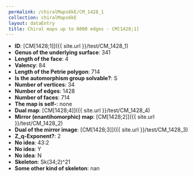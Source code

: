 ```yaml
--- 
 permalink: /chiralMaps6kE/CM_1428_1 
 collection: chiralMaps6kE
 layout: dataEntry
 title: Chiral maps up to 6000 edges - CM[1428;1]
---
```


- **ID**: [CM[1428;1]]({{ site.url }}/test/CM_1428_1)
- **Genus of the underlying surface**: 341
- **Length of the face**: 4
- **Valency**: 84
- **Length of the Petrie polygon**: 714
- **Is the automorphism group solvable?**: S
- **Number of vertices**: 34
- **Number of edges**: 1428
- **Number of faces**: 714
- **The map is self-**: none
- **Dual map**: [CM[1428;4]]({{ site.url }}/test/CM_1428_4)
- **Mirror (enantihomorphic) map**: [CM[1428;2]]({{ site.url }}/test/CM_1428_2)
- **Dual of the mirror image**: [CM[1428;3]]({{ site.url }}/test/CM_1428_3)
- **Z_q-Exponent?**: 2
- **No idea**:  43:2
- **No idea**: Y
- **No idea**: N
- **Skeleton**: Sk(34;2)^21
- **Some other kind of skeleton**: nan
